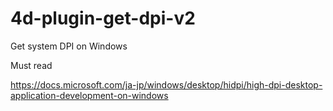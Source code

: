 # 4d-plugin-get-dpi-v2
Get system DPI on Windows

Must read 

https://docs.microsoft.com/ja-jp/windows/desktop/hidpi/high-dpi-desktop-application-development-on-windows
